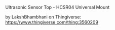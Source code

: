 Ultrasonic Sensor Top - HCSR04 Universal Mount 

by LakshBhambhani on Thingiverse: https://www.thingiverse.com/thing:3560209
